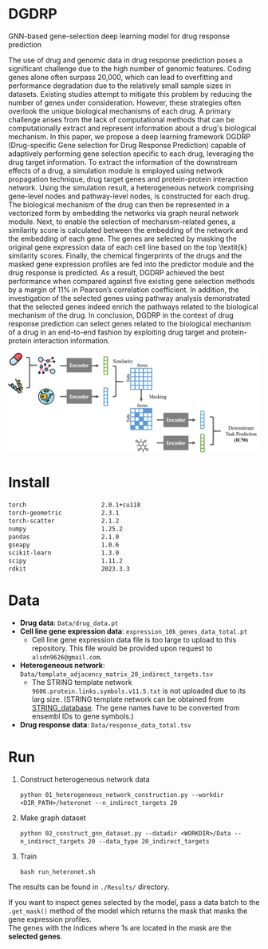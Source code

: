 # DGDRP
GNN-based gene-selection deep learning model for drug response prediction

The use of drug and genomic data in drug response prediction poses a significant challenge due to the high number of genomic features. Coding genes alone often surpass 20,000, which can lead to overfitting and performance degradation due to the relatively small sample sizes in datasets. Existing studies attempt to mitigate this problem by reducing the number of genes under consideration. However, these strategies often overlook the unique biological mechanisms of each drug. A primary challenge arises from the lack of computational methods that can be computationally extract and represent information about a drug's biological mechanism.
In this paper, we propose a deep learning framework DGDRP (Drug-specific Gene selection for Drug Response Prediction) capable of adaptively performing gene selection specific to each drug, leveraging the drug target information. To extract the information of the downstream effects of a drug, a simulation module is employed using network propagation technique, drug target genes and protein-protein interaction network. Using the simulation result, a heterogeneous network comprising gene-level nodes and pathway-level nodes, is constructed for each drug. The biological mechanism of the drug can then be represented in a vectorized form by embedding the networks via graph neural network module. Next, to enable the selection of mechanism-related genes, a similarity score is calculated between the embedding of the network and the embedding of each gene. The genes are selected by masking the original gene expression data of each cell line based on the top \textit{k} similarity scores. Finally, the chemical fingerprints of the drugs and the masked gene expression profiles are fed into the predictor module and the drug response is predicted. As a result, DGDRP achieved the best performance when compared against five existing gene selection methods by a margin of 11\% in Pearson’s correlation coefficient. In addition, the investigation of the selected genes using pathway analysis demonstrated that the selected genes indeed enrich the pathways related to the biological mechanism of the drug. 
In conclusion, DGDRP in the context of drug response prediction can select genes related to the biological mechanism of a drug in an end-to-end fashion by exploiting drug target and protein-protein interaction information.

![Overview](images/overview.png)

# Install
```
torch                     2.0.1+cu118
torch-geometric           2.3.1
torch-scatter             2.1.2
numpy                     1.25.2
pandas                    2.1.0
gseapy                    1.0.6
scikit-learn              1.3.0
scipy                     1.11.2
rdkit                     2023.3.3
```

# Data
 * __Drug data__: `Data/drug_data.pt`
 * __Cell line gene expression data__: `expression_10k_genes_data_total.pt`
     * Cell line gene expression data file is too large to upload to this repository. This file would be provided upon request to `alsdn9626@gmail.com`.
 * __Heterogeneous network__: `Data/template_adjacency_matrix_20_indirect_targets.tsv`
     * The STRING template network `9606.protein.links.symbols.v11.5.txt` is not uploaded due to its larg size.
(STRING template network can be obtained from [STRING_database](https://string-db.org/cgi/download?sessionId=bJ9NZpNP7Bn4&species_text=Homo+sapiens). The gene names have to be converted from ensembl IDs to gene symbols.)
 * __Drug response data__: `Data/response_data_total.tsv`

# Run
1. Construct heterogeneous network data
    ```
    python 01_heterogeneous_network_construction.py --workdir <DIR_PATH>/heteronet --n_indirect_targets 20
    ```

2. Make graph dataset
    ```
    python 02_construct_gnn_dataset.py --datadir <WORKDIR>/Data --n_indirect_targets 20 --data_type 20_indirect_targets
    ```

3. Train
    ```
    bash run_heteronet.sh
    ```

The results can be found in `./Results/` directory.

If you want to inspect genes selected by the model, pass a data batch to the `.get_mask()` method of the model which returns the mask that masks the gene expression profiles.  
The genes with the indices where 1s are located in the mask are the **selected genes**.